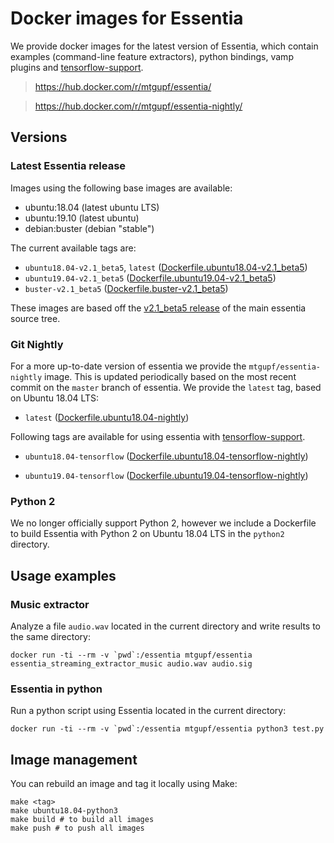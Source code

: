 # Docker images for Essentia

We provide docker images for the latest version of Essentia, which contain examples (command-line feature extractors), python bindings, vamp plugins and [tensorflow-support](https://mtg.github.io/essentia-labs//news/2020/01/16/tensorflow-models-released/).


> https://hub.docker.com/r/mtgupf/essentia/

> https://hub.docker.com/r/mtgupf/essentia-nightly/


## Versions

### Latest Essentia release

Images using the following base images are available:

 * ubuntu:18.04 (latest ubuntu LTS)
 * ubuntu:19.10 (latest ubuntu)
 * debian:buster (debian "stable")

The current available tags are:

  * `ubuntu18.04-v2.1_beta5`, `latest` ([Dockerfile.ubuntu18.04-v2.1_beta5](https://github.com/MTG/essentia-docker/blob/master/Dockerfile.ubuntu18.04-v2.1_beta5))
  * `ubuntu19.04-v2.1_beta5` ([Dockerfile.ubuntu19.04-v2.1_beta5](https://github.com/MTG/essentia-docker/blob/master/Dockerfile.ubuntu19.04-v2.1_beta5))
  * `buster-v2.1_beta5` ([Dockerfile.buster-v2.1_beta5](https://github.com/MTG/essentia-docker/blob/master/Dockerfile.buster-v2.1_beta5))

These images are based off the [v2.1_beta5 release]((https://github.com/MTG/essentia/tree/v2.1_beta5)) of the main essentia source tree.


### Git Nightly
For a more up-to-date version of essentia we provide the `mtgupf/essentia-nightly` image. This is updated periodically
based on the most recent commit on the `master` branch of essentia.
We provide the `latest` tag, based on Ubuntu 18.04 LTS:

  *  `latest` ([Dockerfile.ubuntu18.04-nightly](https://github.com/MTG/essentia-docker/blob/master/nightly/Dockerfile.ubuntu18.04-nightly))

Following tags are available for using essentia with [tensorflow-support](https://mtg.github.io/essentia-labs//news/2020/01/16/tensorflow-models-released/).

  *  `ubuntu18.04-tensorflow` ([Dockerfile.ubuntu18.04-tensorflow-nightly](https://github.com/MTG/essentia-docker/blob/master/nightly/Dockerfile.ubuntu18.04-tensorflow-nightly))

  *  `ubuntu19.04-tensorflow` ([Dockerfile.ubuntu19.04-tensorflow-nightly](https://github.com/MTG/essentia-docker/blob/master/nightly/Dockerfile.ubuntu19.04-tensorflow-nightly))


### Python 2
We no longer officially support Python 2, however we include a Dockerfile to build Essentia with Python 2 on Ubuntu 18.04 LTS in the `python2` directory. 


## Usage examples

### Music extractor
Analyze a file `audio.wav` located in the current directory and write results to the same directory:

    docker run -ti --rm -v `pwd`:/essentia mtgupf/essentia essentia_streaming_extractor_music audio.wav audio.sig


### Essentia in python
Run a python script using Essentia located in the current directory:

    docker run -ti --rm -v `pwd`:/essentia mtgupf/essentia python3 test.py

## Image management

You can rebuild an image and tag it locally using Make:

    make <tag>
    make ubuntu18.04-python3
    make build # to build all images
    make push # to push all images
